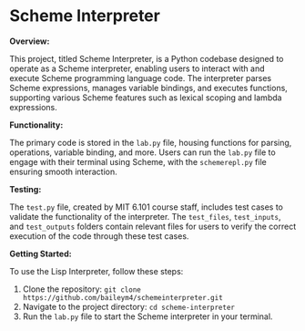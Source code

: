 # Scheme Interpreter

**Overview:**

This project, titled Scheme Interpreter, is a Python codebase designed to operate as a Scheme interpreter, enabling users to interact with and execute Scheme programming language code. The interpreter parses Scheme expressions, manages variable bindings, and executes functions, supporting various Scheme features such as lexical scoping and lambda expressions.

**Functionality:**

The primary code is stored in the `lab.py` file, housing functions for parsing, operations, variable binding, and more. Users can run the `lab.py` file to engage with their terminal using Scheme, with the `schemerepl.py` file ensuring smooth interaction.

**Testing:**

The `test.py` file, created by MIT 6.101 course staff, includes test cases to validate the functionality of the interpreter. The `test_files`, `test_inputs`, and `test_outputs` folders contain relevant files for users to verify the correct execution of the code through these test cases.

**Getting Started:**

To use the Lisp Interpreter, follow these steps:

1. Clone the repository: `git clone https://github.com/baileym4/schemeinterpreter.git`
2. Navigate to the project directory: `cd scheme-interpreter`
3. Run the `lab.py` file to start the Scheme interpreter in your terminal.
